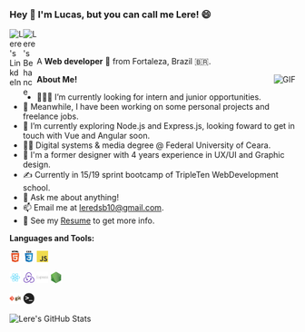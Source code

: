 <h3 title="hehehe"> Hey 👋 I'm Lucas, but you can call me Lere! 😄</h3>

<a href="https://www.linkedin.com/in/lucas-iere-a197a5154/">
  <img align="left" alt="Lere's LinkdeIn" width="24px" src="https://cdn.jsdelivr.net/npm/simple-icons@v3/icons/linkedin.svg" />
</a>
<a href="https://www.behance.net/lucasbanko6416">
  <img align="left" alt="Lere's Behance" width="24px" src="https://cdn-icons-png.flaticon.com/512/51/51916.png" />
</a>



<br />
<br />

A **Web developer** 🚀 from Fortaleza, Brazil 🇧🇷.
 
  <img align="right" alt="GIF" src="https://i.giphy.com/media/v1.Y2lkPTc5MGI3NjExOXZqaDFsMHBkNW5xc25ua3U1ZGZ5OG8wYXB0NHpoNTd0dHMwOWljNiZlcD12MV9pbnRlcm5hbF9naWZfYnlfaWQmY3Q9Zw/o0vwzuFwCGAFO/giphy.gif" />

**About Me!**

- 👨🏽‍💻 I’m currently looking for intern and junior opportunities.
- 🌳 Meanwhile, I have been working on some personal projects and freelance jobs. 
- 🌱 I’m currently exploring Node.js and Express.js, looking foward to get in touch with Vue and Angular soon. 
- 👨‍🎓 Digital systems & media degree @ Federal University of Ceara.
- 📐 I'm a former designer with 4 years experience in UX/UI and Graphic design.
- ✍️ Currently in 15/19 sprint bootcamp of TripleTen WebDevelopment school.
- 💬 Ask me about anything!
- 📫 Email me at [leredsb10@gmail.com](mailto:leredsb10@gmail.com).
- 📝 See my [Resume](https://drive.google.com/file/d/1qbDLUopOXW6cQHfN-8gr9e1tn2_Yx7nf/view?usp=drive_link) to get more info.


**Languages and Tools:**  


<code><img height="20" src="https://raw.githubusercontent.com/github/explore/80688e429a7d4ef2fca1e82350fe8e3517d3494d/topics/html/html.png"></code>
<code><img height="20" src="https://raw.githubusercontent.com/github/explore/80688e429a7d4ef2fca1e82350fe8e3517d3494d/topics/css/css.png"></code>
<code><img height="20" src="https://raw.githubusercontent.com/github/explore/80688e429a7d4ef2fca1e82350fe8e3517d3494d/topics/javascript/javascript.png"></code>

<code><img height="20" src="https://raw.githubusercontent.com/github/explore/80688e429a7d4ef2fca1e82350fe8e3517d3494d/topics/react/react.png"></code>
<code><img height="20" src="https://raw.githubusercontent.com/github/explore/80688e429a7d4ef2fca1e82350fe8e3517d3494d/topics/redux/redux.png"></code>
<code><img height="20" src="https://raw.githubusercontent.com/github/explore/80688e429a7d4ef2fca1e82350fe8e3517d3494d/topics/express/express.png"></code>
<code><img height="20" src="https://raw.githubusercontent.com/github/explore/80688e429a7d4ef2fca1e82350fe8e3517d3494d/topics/nodejs/nodejs.png"></code>

<code><img height="20" src="https://raw.githubusercontent.com/github/explore/80688e429a7d4ef2fca1e82350fe8e3517d3494d/topics/git/git.png"></code>
<code><img height="20" src="https://raw.githubusercontent.com/github/explore/80688e429a7d4ef2fca1e82350fe8e3517d3494d/topics/terminal/terminal.png"></code>

<img src="https://github-readme-stats.vercel.app/api?username=Lere10&show_icons=true&hide_border=true&count_private=true&theme=shades-of-purple&icon_color=fad000" alt="Lere's GitHub Stats">
